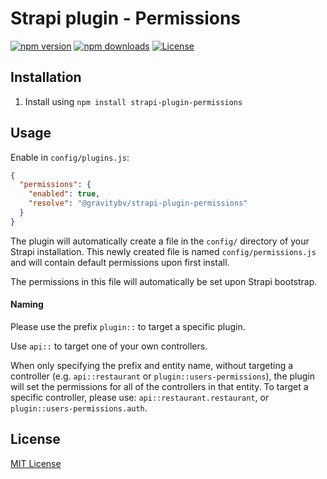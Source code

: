 # Strapi plugin - Permissions

[![npm version][npm-version-src]][npm-version-href]
[![npm downloads][npm-downloads-src]][npm-downloads-href]
[![License][license-src]][license-href]

## Installation

1. Install using `npm install strapi-plugin-permissions`

## Usage

Enable in `config/plugins.js`:

```json
{
  "permissions": {
    "enabled": true,
    "resolve": "@gravitybv/strapi-plugin-permissions"
  }
}
```

The plugin will automatically create a file in the `config/` directory of your Strapi installation. This newly created file is named `config/permissions.js` and will contain default permissions upon first install.

The permissions in this file will automatically be set upon Strapi bootstrap.

#### Naming

Please use the prefix `plugin::` to target a specific plugin.

Use `api::` to target one of your own controllers.

When only specifying the prefix and entity name, without targeting a controller (e.g. `api::restaurant` or `plugin::users-permissions`), the plugin will set the permissions for all of the controllers in that entity.
To target a specific controller, please use: `api::restaurant.restaurant`, or `plugin::users-permissions.auth`.

## License

[MIT License](./LICENSE)

<!-- Badges -->

[npm-version-src]: https://img.shields.io/npm/v/@gravitybv/strapi-plugin-permissions/latest.svg
[npm-version-href]: https://npmjs.com/package/@gravitybv/strapi-plugin-permissions
[npm-downloads-src]: https://img.shields.io/npm/dt/@gravitybv/strapi-plugin-permissions.svg
[npm-downloads-href]: https://npmjs.com/package/@gravitybv/strapi-plugin-permissions
[license-src]: https://img.shields.io/npm/l/@gravitybv/strapi-plugin-permissions.svg
[license-href]: https://npmjs.com/package/@gravitybv/strapi-plugin-permissions
